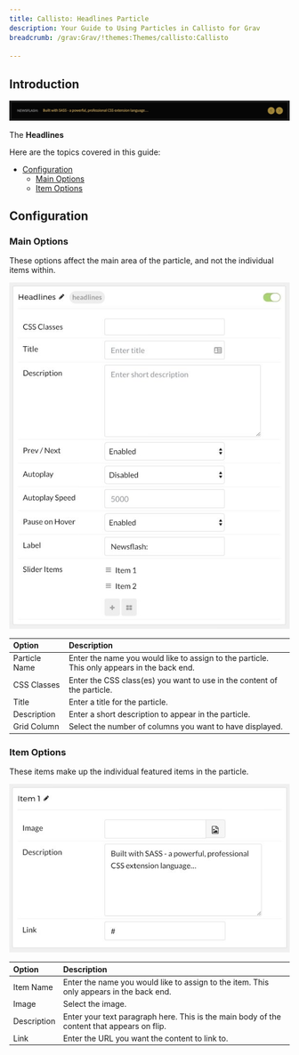 ```yaml
---
title: Callisto: Headlines Particle
description: Your Guide to Using Particles in Callisto for Grav
breadcrumb: /grav:Grav/!themes:Themes/callisto:Callisto

---
```


## Introduction

![](assets/particle_headlines1.jpeg)

The **Headlines** 

Here are the topics covered in this guide:

* [Configuration](#configuration)
    - [Main Options](#main-options)
    - [Item Options](#item-options)

## Configuration

### Main Options 

These options affect the main area of the particle, and not the individual items within.

![](assets/particle_headlines2.jpeg)

| Option         | Description                                                                                 |
| :-----         | :-----                                                                                      |
| Particle Name  | Enter the name you would like to assign to the particle. This only appears in the back end. |
| CSS Classes    | Enter the CSS class(es) you want to use in the content of the particle.                     |
| Title          | Enter a title for the particle.                                                             |
| Description    | Enter a short description to appear in the particle.                                        |
| Grid Column    | Select the number of columns you want to have displayed.                                    |

### Item Options

These items make up the individual featured items in the particle.

![](assets/particle_headlines3.jpeg)

| Option         | Description                                                                                |
| :-----         | :-----                                                                                     |
| Item Name      | Enter the name you would like to assign to the item. This only appears in the back end.    |
| Image          | Select the image.                                                                          |
| Description    | Enter your text paragraph here. This is the main body of the content that appears on flip. |
| Link           | Enter the URL you want the content to link to.                                             |

